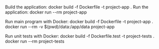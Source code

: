 Build the application:
    docker build -f Dockerfile -t project-app .
Run the application:
    docker run --rm project-app

Run main program with Docker:
    docker build -f Dockerfile -t project-app .
    docker run --rm -v $(pwd)/data:/app/data project-app

Run unit tests with Docker:
    docker build -f Dockerfile.test -t  project-tests .
    docker run --rm project-tests